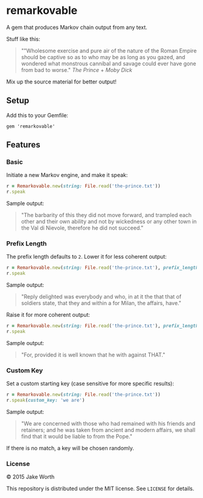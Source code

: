 # remarkovable

A gem that produces Markov chain output from any text.

Stuff like this:

>""Wholesome exercise and pure air of the nature of the Roman Empire should be captive so as to who may be as long as you gazed, and wondered what monstrous cannibal and savage could ever have gone from bad to worse."  *The Prince* + *Moby Dick*


Mix up the source material for better output!

## Setup

Add this to your Gemfile:

```
gem 'remarkovable'
```

## Features

### Basic

Initiate a new Markov engine, and make it speak:

```ruby
r = Remarkovable.new(string: File.read('the-prince.txt'))
r.speak
```

Sample output:

>"The barbarity of this they did not move forward, and trampled each other and their own ability and not by wickedness or any other town in the Val di Nievole, therefore he did not succeed."

### Prefix Length

The prefix length defaults to `2`. Lower it for less coherent output:

```ruby
r = Remarkovable.new(string: File.read('the-prince.txt'), prefix_length: 1)
r.speak
```

Sample output:

>"Reply delighted was everybody and who, in at it the that that of soldiers state, that they and within a for Milan, the affairs, have."

Raise it for more coherent output:

```ruby
r = Remarkovable.new(string: File.read('the-prince.txt'), prefix_length: 5)
r.speak
```

Sample output:

>"For, provided it is well known that he with against THAT."

### Custom Key

Set a custom starting key (case sensitive for more specific results):

```ruby
r = Remarkovable.new(string: File.read('the-prince.txt'))
r.speak(custom_key: 'we are')
```

Sample output:

>"We are concerned with those who had remained with his friends and retainers; and he was taken from ancient and modern affairs, we shall find that it would be liable to from the Pope."

If there is no match, a key will be chosen randomly.

### License

&copy; 2015 Jake Worth

This repository is distributed under the MIT license. See `LICENSE` for
details.

